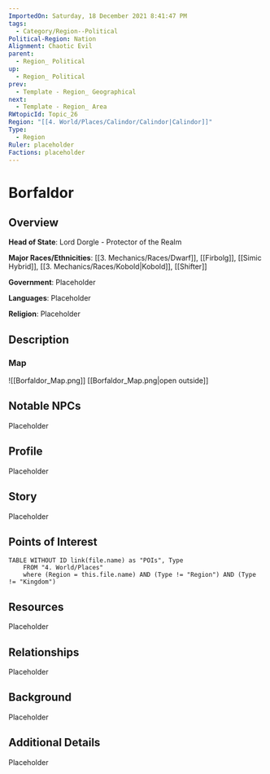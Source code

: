 ```yaml
---
ImportedOn: Saturday, 18 December 2021 8:41:47 PM
tags:
  - Category/Region--Political
Political-Region: Nation
Alignment: Chaotic Evil
parent:
  - Region_ Political
up:
  - Region_ Political
prev:
  - Template - Region_ Geographical
next:
  - Template - Region_ Area
RWtopicId: Topic_26
Region: "[[4. World/Places/Calindor/Calindor|Calindor]]"
Type:
  - Region
Ruler: placeholder
Factions: placeholder
---
```

# Borfaldor
## Overview
**Head of State**: Lord Dorgle - Protector of the Realm

**Major Races/Ethnicities**: [[3. Mechanics/Races/Dwarf]], [[Firbolg]], [[Simic Hybrid]], [[3. Mechanics/Races/Kobold|Kobold]], [[Shifter]]

**Government**: Placeholder

**Languages**: Placeholder

**Religion**: Placeholder


## Description



### Map
![[Borfaldor_Map.png]]
[[Borfaldor_Map.png|open outside]]



## Notable NPCs
Placeholder

## Profile
Placeholder

## Story
Placeholder

## Points of Interest

```dataview
TABLE WITHOUT ID link(file.name) as "POIs", Type
	FROM "4. World/Places" 
	where (Region = this.file.name) AND (Type != "Region") AND (Type != "Kingdom") 
```


## Resources
Placeholder

## Relationships
Placeholder

## Background
Placeholder

## Additional Details
Placeholder

